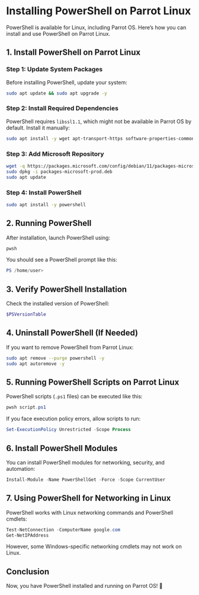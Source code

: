
# Installing PowerShell on Parrot Linux

PowerShell is available for Linux, including Parrot OS. Here’s how you can install and use PowerShell on Parrot Linux.

## 1. Install PowerShell on Parrot Linux

### Step 1: Update System Packages
Before installing PowerShell, update your system:

```bash
sudo apt update && sudo apt upgrade -y
```

### Step 2: Install Required Dependencies
PowerShell requires `libssl1.1`, which might not be available in Parrot OS by default. Install it manually:

```bash
sudo apt install -y wget apt-transport-https software-properties-common
```

### Step 3: Add Microsoft Repository

```bash
wget -q https://packages.microsoft.com/config/debian/11/packages-microsoft-prod.deb
sudo dpkg -i packages-microsoft-prod.deb
sudo apt update
```

### Step 4: Install PowerShell

```bash
sudo apt install -y powershell
```

## 2. Running PowerShell
After installation, launch PowerShell using:

```bash
pwsh
```

You should see a PowerShell prompt like this:

```powershell
PS /home/user>
```

## 3. Verify PowerShell Installation
Check the installed version of PowerShell:

```powershell
$PSVersionTable
```

## 4. Uninstall PowerShell (If Needed)
If you want to remove PowerShell from Parrot Linux:

```bash
sudo apt remove --purge powershell -y
sudo apt autoremove -y
```

## 5. Running PowerShell Scripts on Parrot Linux
PowerShell scripts (`.ps1` files) can be executed like this:

```powershell
pwsh script.ps1
```

If you face execution policy errors, allow scripts to run:

```powershell
Set-ExecutionPolicy Unrestricted -Scope Process
```

## 6. Install PowerShell Modules
You can install PowerShell modules for networking, security, and automation:

```powershell
Install-Module -Name PowerShellGet -Force -Scope CurrentUser
```

## 7. Using PowerShell for Networking in Linux
PowerShell works with Linux networking commands and PowerShell cmdlets:

```powershell
Test-NetConnection -ComputerName google.com
Get-NetIPAddress
```

However, some Windows-specific networking cmdlets may not work on Linux.

## Conclusion
Now, you have PowerShell installed and running on Parrot OS! 🎯

